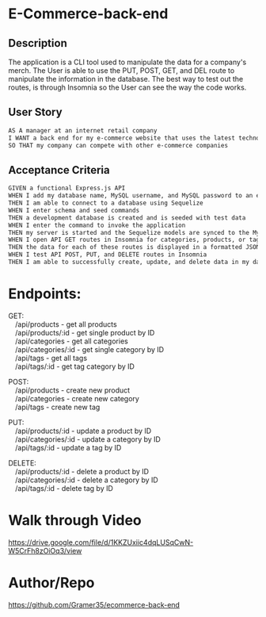 # E-Commerce-back-end

## Description

The application is a CLI tool used to manipulate the data for a company's merch. The User is able to use the PUT, POST, GET, and DEL route to manipulate the information in the database. The best way to test out the routes, is through Insomnia so the User can see the way the code works. 

## User Story

```md
AS A manager at an internet retail company
I WANT a back end for my e-commerce website that uses the latest technologies
SO THAT my company can compete with other e-commerce companies
```

## Acceptance Criteria

```md
GIVEN a functional Express.js API
WHEN I add my database name, MySQL username, and MySQL password to an environment variable file
THEN I am able to connect to a database using Sequelize
WHEN I enter schema and seed commands
THEN a development database is created and is seeded with test data
WHEN I enter the command to invoke the application
THEN my server is started and the Sequelize models are synced to the MySQL database
WHEN I open API GET routes in Insomnia for categories, products, or tags
THEN the data for each of these routes is displayed in a formatted JSON
WHEN I test API POST, PUT, and DELETE routes in Insomnia
THEN I am able to successfully create, update, and delete data in my database
```


# Endpoints:
GET: </br>
 /api/products - get all products </br>
 /api/products/:id - get single product by ID </br>
 /api/categories - get all categories </br>
 /api/categories/:id - get single category by ID </br>
 /api/tags - get all tags </br>
 /api/tags/:id - get tag category by ID 

POST: </br>
 /api/products - create new product </br>
 /api/categories - create new category </br>
 /api/tags - create new tag </br>

PUT: </br>
 /api/products/:id - update a product by ID </br>
 /api/categories/:id - update a category by ID </br>
 /api/tags/:id - update a tag by ID </br>

DELETE: </br>
 /api/products/:id - delete a product by ID </br>
 /api/categories/:id - delete a category by ID </br>
 /api/tags/:id - delete tag by ID </br>


# Walk through Video

https://drive.google.com/file/d/1KKZUxiic4dqLUSqCwN-W5CrFh8zOiOq3/view

# Author/Repo

https://github.com/Gramer35/ecommerce-back-end